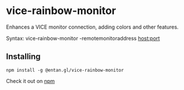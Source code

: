 # vice-rainbow-monitor

Enhances a VICE monitor connection, adding colors and other features.

Syntax: vice-rainbow-monitor -remotemonitoraddress <host:port>

## Installing

`npm install -g @entan.gl/vice-rainbow-monitor`

Check it out on [npm](https://www.npmjs.com/package/@entan.gl/vice-rainbow-monitor)
